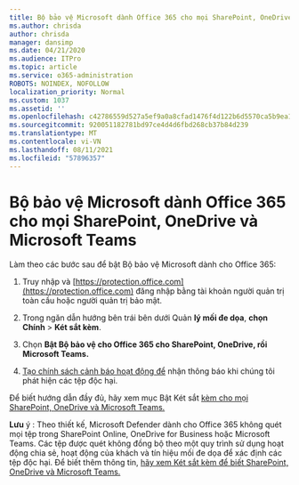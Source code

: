 ```yaml
---
title: Bộ bảo vệ Microsoft dành Office 365 cho mọi SharePoint, OneDrive và Microsoft Teams
ms.author: chrisda
author: chrisda
manager: dansimp
ms.date: 04/21/2020
ms.audience: ITPro
ms.topic: article
ms.service: o365-administration
ROBOTS: NOINDEX, NOFOLLOW
localization_priority: Normal
ms.custom: 1037
ms.assetid: ''
ms.openlocfilehash: c42786559d527a5ef9a0a8cfad1476f4d122b6d5570ca5b9ea138b21a153ae96
ms.sourcegitcommit: 920051182781bd97ce4d4d6fbd268cb37b84d239
ms.translationtype: MT
ms.contentlocale: vi-VN
ms.lasthandoff: 08/11/2021
ms.locfileid: "57896357"
---
```

# <a name="microsoft-defender-for-office-365-for-sharepoint-onedrive-and-microsoft-teams"></a>Bộ bảo vệ Microsoft dành Office 365 cho mọi SharePoint, OneDrive và Microsoft Teams

Làm theo các bước sau để bật Bộ bảo vệ Microsoft dành cho Office 365:

1. Truy nhập và [https://protection.office.com](https://protection.office.com) đăng nhập bằng tài khoản người quản trị toàn cầu hoặc người quản trị bảo mật.

2. Trong ngăn dẫn hướng bên trái bên dưới Quản **lý mối đe dọa**, **chọn Chính** \> **Két sắt kèm**.

3. Chọn **Bật Bộ bảo vệ cho Office 365 cho SharePoint, OneDrive, rồi Microsoft Teams.**

4. [Tạo chính sách cảnh báo hoạt động để](https://docs.microsoft.com/microsoft-365/compliance/create-activity-alerts) nhận thông báo khi chúng tôi phát hiện các tệp độc hại.

Để biết hướng dẫn đầy đủ, hãy xem mục Bật Két sắt [kèm cho mọi SharePoint, OneDrive và Microsoft Teams.](https://docs.microsoft.com/microsoft-365/security/office-365-security/turn-on-atp-for-spo-odb-and-teams)

**Lưu** ý : Theo thiết kế, Microsoft Defender dành cho Office 365 không quét mọi tệp trong SharePoint Online, OneDrive for Business hoặc Microsoft Teams. Các tệp được quét không đồng bộ theo một quy trình sử dụng hoạt động chia sẻ, hoạt động của khách và tín hiệu mối đe dọa để xác định các tệp độc hại. Để biết thêm thông tin, [hãy xem Két sắt kèm để biết SharePoint, OneDrive và Microsoft Teams.](https://docs.microsoft.com/microsoft-365/security/office-365-security/atp-for-spo-odb-and-teams)
